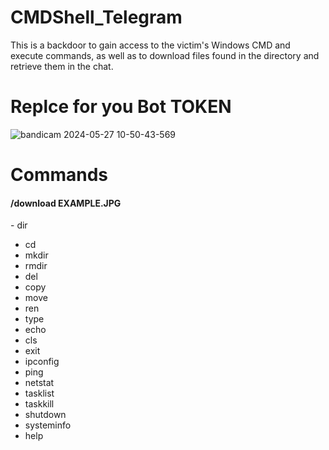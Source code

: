# CMDShell_Telegram
This is a backdoor to gain access to the victim's Windows CMD and execute commands, as well as to download files found in the directory and retrieve them in the chat.



<H1>Replce for you Bot TOKEN</H1>

![bandicam 2024-05-27 10-50-43-569](https://github.com/Criftcking/CMDShell_Telegram/assets/86767725/9b28f2d5-2f3c-488c-80c1-f0f46792f747)


<H1>Commands</H1>
<H4>/download EXAMPLE.JPG</H4>
- dir

- cd
- mkdir
- rmdir
- del
- copy
- move
- ren
- type
- echo
- cls
- exit
- ipconfig
- ping
- netstat
- tasklist
- taskkill
- shutdown
- systeminfo
- help

